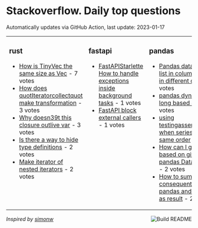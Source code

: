 # Stackoverflow. Daily top questions 

Automatically updates via GitHub Action, last update: <!-- date starts -->2023-01-17<!-- date ends -->


<table><tr><td valign="top" width="33%">

### rust
<!-- rust starts -->
* [How is TinyVec the same size as Vec](https://stackoverflow.com/questions/75134837/how-is-tinyvec-the-same-size-as-vec) - 7 votes
* [How does quotIteratorcollectquot make transformation](https://stackoverflow.com/questions/75129665/how-does-iteratorcollect-make-transformation) - 3 votes
* [Why doesn39t this closure outlive var](https://stackoverflow.com/questions/75151309/why-doesnt-this-closure-outlive-var) - 3 votes
* [Is there a way to hide type definitions](https://stackoverflow.com/questions/75138853/is-there-a-way-to-hide-type-definitions) - 2 votes
* [Make iterator of nested iterators](https://stackoverflow.com/questions/75138787/make-iterator-of-nested-iterators) - 2 votes
<!-- rust ends -->
</td><td valign="top" width="34%">


### fastapi
<!-- fastapi starts -->
* [FastAPIStarlette How to handle exceptions inside background tasks](https://stackoverflow.com/questions/75145424/fastapi-starlette-how-to-handle-exceptions-inside-background-tasks) - 1 votes
* [FastAPI block external callers](https://stackoverflow.com/questions/75142190/fastapi-block-external-callers) - 1 votes
<!-- fastapi ends -->
</td><td valign="top" width="34%">


### pandas
<!-- pandas starts -->
* [Pandas dataframe check list in column an set value in different column](https://stackoverflow.com/questions/75150625/pandas-dataframe-check-list-in-column-an-set-value-in-different-column) - 3 votes
* [pandas dynamic wide to long based on time](https://stackoverflow.com/questions/75130984/pandas-dynamic-wide-to-long-based-on-time) - 3 votes
* [using testingassert_series_equal when series are not in the same order](https://stackoverflow.com/questions/75133025/using-testing-assert-series-equal-when-series-are-not-in-the-same-order) - 2 votes
* [How can I get the column based on given value of a pandas Dataframe faster](https://stackoverflow.com/questions/75147800/how-can-i-get-the-column-based-on-given-value-of-a-pandas-dataframe-faster) - 2 votes
* [How to sum two consequent columns in pandas and retrieve one as result](https://stackoverflow.com/questions/75137658/how-to-sum-two-consequent-columns-in-pandas-and-retrieve-one-as-result) - 2 votes
<!-- pandas ends -->
</td></tr></table>

<a href="https://github.com/hp0404/hp0404/actions"><img src="https://github.com/hp0404/hp0404/workflows/Build%20README/badge.svg" align="right" alt="Build README"></a> <p>*Inspired by  [simonw](https://github.com/simonw/simonw)*</p>
